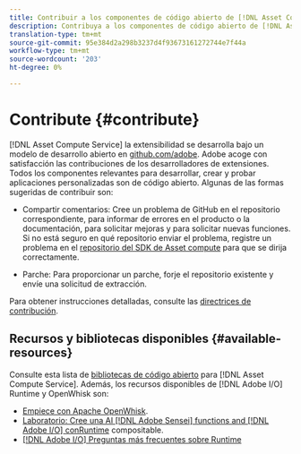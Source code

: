 ```yaml
---
title: Contribuir a los componentes de código abierto de [!DNL Asset Compute Service]
description: Contribuya a los componentes de código abierto de [!DNL Asset Compute Service].
translation-type: tm+mt
source-git-commit: 95e384d2a298b3237d4f93673161272744e7f44a
workflow-type: tm+mt
source-wordcount: '203'
ht-degree: 0%

---
```



# Contribute {#contribute}

[!DNL Asset Compute Service] la extensibilidad se desarrolla bajo un modelo de desarrollo abierto en  [github.com/adobe](https://github.com/adobe). Adobe acoge con satisfacción las contribuciones de los desarrolladores de extensiones. Todos los componentes relevantes para desarrollar, crear y probar aplicaciones personalizadas son de código abierto. Algunas de las formas sugeridas de contribuir son:

* Compartir comentarios: Cree un problema de GitHub en el repositorio correspondiente, para informar de errores en el producto o la documentación, para solicitar mejoras y para solicitar nuevas funciones. Si no está seguro en qué repositorio enviar el problema, registre un problema en el [repositorio del SDK de Asset compute](https://github.com/adobe/asset-compute-sdk) para que se dirija correctamente.

* Parche: Para proporcionar un parche, forje el repositorio existente y envíe una solicitud de extracción.

Para obtener instrucciones detalladas, consulte las [directrices de contribución](https://github.com/adobe/asset-compute-sdk/blob/master/.github/CONTRIBUTING.md).

## Recursos y bibliotecas disponibles {#available-resources}

Consulte esta lista de [bibliotecas de código abierto](https://github.com/adobe/asset-compute-sdk#available-resources-and-libraries) para [!DNL Asset Compute Service]. Además, los recursos disponibles de [!DNL Adobe I/O] Runtime y OpenWhisk son:

* [Empiece con Apache OpenWhisk](https://github.com/apache/incubator-openwhisk/tree/master/docs#getting-started-with-openwhisk).
* [Laboratorio: Cree una AI  [!DNL Adobe Sensei] functions and [!DNL Adobe I/O] conRuntime](https://opensource.adobe.com/adobe-sensei-ai-functions/index.html) compositable.
* [[!DNL Adobe I/O] Preguntas más frecuentes sobre Runtime](https://www.adobe.io/apis/experienceplatform/runtime/docs.html#!adobedocs/adobeio-runtime/master/resources/faq.md)

<!-- **TBD** for post-release:
* Link to Firefly open-source components.
* Issues in `aio` can be reported in Firefly repos.
* Issues in asset-compute-sdk or devtool goes into the relevant repos from Nui.
-->
